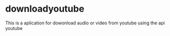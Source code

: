 # downloadyoutube
This is a aplication for dowonload audio or video from youtube  using the api  youtube
